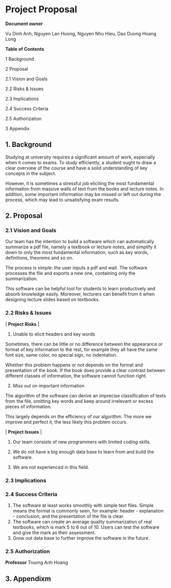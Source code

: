 # Project Proposal

**Document owner**

Vu Dinh Anh,
Nguyen Lan Huong,
Nguyen Nhu Hieu,
Dao Duong Hoang Long

**Table of Contents**

1        Background

2        Proposal

2.1        Vision and Goals

2.2        Risks &amp; Issues

2.3        Implications

2.4        Success Criteria

2.5        Authorization

3        Appendix



## 1. Background

Studying at university requires a significant amount of work, especially when it comes to exams. To study efficiently, a student ought to draw a clear overview of the course and have a solid understanding of key concepts in the subject.

However, it is sometimes a stressful job eliciting the most fundamental information from massive walls of text from the books and lecture notes. In addition, some important information may be missed or left out during the process, which may lead to unsatisfying exam results.


## 2. Proposal


### 2.1 Vision and Goals

Our team has the intention to build a software which can automatically summarize a pdf file, namely a textbook or lecture notes, and simplify it down to only the most fundamental information, such as key words, definitions, theorems and so on.

The process is simple: the user inputs a pdf and wait. The software processes the file and exports a new one, containing only the summarization.

This software can be helpful tool for students to learn productively and absorb knowledge easily. Moreover, lecturers can benefit from it when designing lecture slides based on textbooks.

### 2.2 Risks &amp; Issues

| **Project Risks** |

1. Unable to elicit headers and key words

Sometimes, there can be little or no difference between the appearance or format of key information to the rest, for example they all have the same font size, same color, no special sign, no indentation.

Whether this problem happens or not depends on the format and presentation of the book. If the book does provide a clear contrast between different classes of information, the software cannot function right.

2. Miss out on important information

The algorithm of the software can derive an imprecise classification of texts from the file, omitting key words and keep around irrelevant or excess pieces of information.

This largely depends on the efficiency of our algorithm. The more we improve and perfect it, the less likely this problem occurs.


| **Project Issues** |


1. Our team consists of new programmers with limited coding skills.


2. We do not have a big enough data base to learn from and build the software.

3. We are not experienced in this field.


### 2.3 Implications

### 2.4 Success Criteria

1. The software at least works smoothly with simple text files. Simple means the format is commonly seen, for example: header - explanation - conclusion, and the presentation of the file is clear.
2. The software can create an average quality summarization of real textbooks, which is mark 5 to 6 out of 10. Users can test the software and give the mark as their assessment.
3. Grow out data base to further improve the software in the future.

### 2.5 Authorization
**Professor** Truong Anh Hoang


## 3. Appendixm

